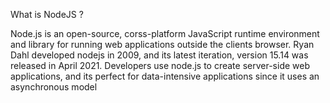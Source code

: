 What is NodeJS ?

Node.js is an open-source, corss-platform JavaScript runtime environment and library for running web applications outside the clients browser. Ryan Dahl developed nodejs in 2009, and its latest iteration, version 15.14 was released in April 2021. Developers use node.js to create server-side web applications, and its perfect for data-intensive applications since it uses an asynchronous model